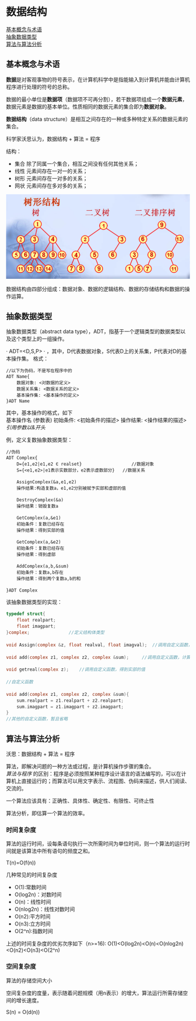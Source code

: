 # 数据结构

[基本概念与术语](#基本概念与术语)  
[抽象数据类型](#抽象数据类型)  
[算法与算法分析](#算法与算法分析)  


## 基本概念与术语

**数据**是对客观事物的符号表示，在计算机科学中是指能输入到计算机并能由计算机程序进行处理的符号的总称。

数据的最小单位是**数据项**（数据项不可再分割），若干数据项组成一个**数据元素**，数据元素是数据的基本单位。性质相同的数据元素的集合即为**数据对象**。

**数据结构**（data structure）是相互之间存在的一种或多种特定关系的数据元素的集合。

科学家沃思认为，数据结构 + 算法 = 程序

结构：  
- 集合  除了同属一个集合，相互之间没有任何其他关系；
- 线性  元素间存在一对一的关系；
- 树形  元素间存在一对多的关系；
- 网状  元素间存在多对多的关系；

![结构](photo/1.png)

数据结构由四部分组成：数据对象、数据的逻辑结构、数据的存储结构和数据的操作运算。

## 抽象数据类型

抽象数据类型（abstract data type），ADT，指基于一个逻辑类型的数据类型以及这个类型上的一组操作。

· ADT=<D,S,P> · ，其中，D代表数据对象，S代表D上的关系集，P代表对D的基本操作集。
格式： 
```
//以下为伪码，不是写在程序中的
ADT Name{
	数据对象: <对数据的定义>
	数据关系集: <数据关系的定义>
	基本操作集: <基本操作的定义>
}ADT Name

```

其中，基本操作的格式，如下  
	基本操作名 (参数表)
	初始条件: <初始条件的描述>
	操作结果: <操作结果的描述>
*引用参数以&开头*

例，定义复数抽象数据类型：
```
//伪码
ADT Complex{
	D={e1,e2|e1,e2 ∈ realset} 					//数据对象
	S={<e1,e2>|e1表示实数部分，e2表示虚数部分} 	//数据关系
	
	AssignComplex(&a,e1,e2)
	操作结果:构造复数a，e1,e2分别被赋予实部和虚部的值

	DestroyComplex(&a)
	操作结果：销毁复数a

	GetComplex(a,&e1)
	初始条件：复数已经存在
	操作结果：得到实部的值

	GetComplex(a,&e2)
	初始条件：复数已经存在
	操作结果：得到虚部

	AddComplex(a,b,&sum)
	初始条件：复数a,b存在
	操作结果：得到两个复数a,b的和

}ADT Complex

```
该抽象数据类型的实现：  

```c
typedef struct{
	float realpart;
	float imagpart;
}complex;				//定义结构体类型

void Assign(complex &z, float realval, float imagval);	//调用自定义函数，构造一个复数

void add(complex z1, complex z2, complex &sum);		//调用自定义函数，计算两个复数之和

void getreal(complex z);	//调用自定义函数，得到实部的值

//自定义函数

void add(complex z1, complex z2, complex &sum){
	sum.realpart = z1.realpart + z2.realpart;
	sum.imagpart = z1.imagpart + z2.imagpart;
}
//其他的自定义函数，暂且省略

```

## 算法与算法分析

沃思：数据结构 + 算法 = 程序

算法，即解决问题的一种方法或过程，是计算机操作步骤的集合。  
*算法与程序* 的区别：程序是必须按照某种程序设计语言的语法编写的，可以在计算机上直接运行的；而算法可以用文字表示、流程图、伪码来描述，供人们阅读、交流的。

一个算法应该具有：正确性、具体性、确定性、有限性、可终止性

算法分析，即估算一个算法的效率。

### 时间复杂度

算法的运行时间，设每条语句执行一次所需时间为单位时间，则一个算法的运行时间就是该算法中所有语句的频度之和。

 T(n)=O(f(n))

几种常见的时间复杂度

- O(1):常数时间
- O(log2n)：对数时间
- O(n)：线性时间
- O(nlog2n)：线性对数时间
- O(n2):平方时间
- O(n3):立方时间
- O(2^n):指数时间

上述的时间复杂度的优劣次序如下（n>=16):
O(1)<O(log2n)<O(n)<O(nlog2n)<O(n2)<O(n3)<O(2^n)


### 空间复杂度

算法的存储空间大小

空间复杂度的度量，表示随着问题规模（用n表示）的增大，算法运行所需存储空间的增长速度。

S(n) = O(d(n))